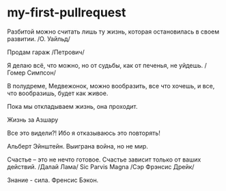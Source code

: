 # my-first-pullrequest

Разбитой можно считать лишь ту жизнь, которая остановилась в своем развитии. /О. Уайльд/

Продам гараж /Петрович/

Я делаю всё, что можно, но от судьбы, как от печенья, не уйдешь. /Гомер Симпсон/

В полудреме, Медвежонок, можно вообразить, все что хочешь, и все, что вообразишь, будет как живое.

Пока мы откладываем жизнь, она проходит.

Жизнь за Азшару

Все это видели?! Ибо я отказываюсь это повторять!

Альберт Эйнштейн. Выиграна война, но не мир.

Счастье – это не нечто готовое. Счастье зависит только от ваших действий. /Далай Лама/
Sic Parvis Magna /Сэр Фрэнсис Дрейк/

Знание - сила. Френсис Бэкон.
